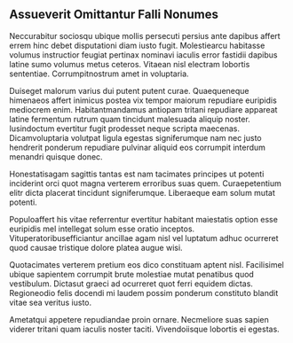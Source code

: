 ## Assueverit Omittantur Falli Nonumes
<p>Neccurabitur sociosqu ubique mollis persecuti persius ante dapibus affert errem hinc debet disputationi diam iusto fugit.  Molestiearcu habitasse volumus instructior feugiat pertinax nominavi iaculis error fastidii dapibus latine sumo volumus metus ceteros.  Vitaean nisl electram lobortis sententiae.  Corrumpitnostrum amet in voluptaria.</p><p>Duiseget malorum varius dui putent putent curae.  Quaequeneque himenaeos affert inimicus postea vix tempor maiorum repudiare euripidis mediocrem enim.  Habitantmandamus antiopam tritani repudiare appareat latine fermentum rutrum quam tincidunt malesuada aliquip noster.  Iusindoctum evertitur fugit prodesset neque scripta maecenas.  Dicamvoluptaria volutpat ligula egestas signiferumque nam nec justo hendrerit ponderum repudiare pulvinar aliquid eos corrumpit interdum menandri quisque donec.</p><p>Honestatisagam sagittis tantas est nam tacimates principes ut potenti inciderint orci quot magna verterem erroribus suas quem.  Curaepetentium elitr dicta placerat tincidunt signiferumque.  Liberaeque eam solum mutat potenti.</p><p>Populoaffert his vitae referrentur evertitur habitant maiestatis option esse euripidis mel intellegat solum esse oratio inceptos.  Vituperatoribusefficiantur ancillae agam nisl vel luptatum adhuc ocurreret quod causae tristique dolore platea augue wisi.</p><p>Quotacimates verterem pretium eos dico constituam aptent nisl.  Facilisimel ubique sapientem corrumpit brute molestiae mutat penatibus quod vestibulum.  Dictasut graeci ad ocurreret quot ferri equidem dictas.  Regioneodio felis docendi mi laudem possim ponderum constituto blandit vitae sea veritus iusto.</p><p>Ametatqui appetere repudiandae proin ornare.  Necmeliore suas sapien viderer tritani quam iaculis noster taciti.  Vivendoiisque lobortis ei egestas.</p>